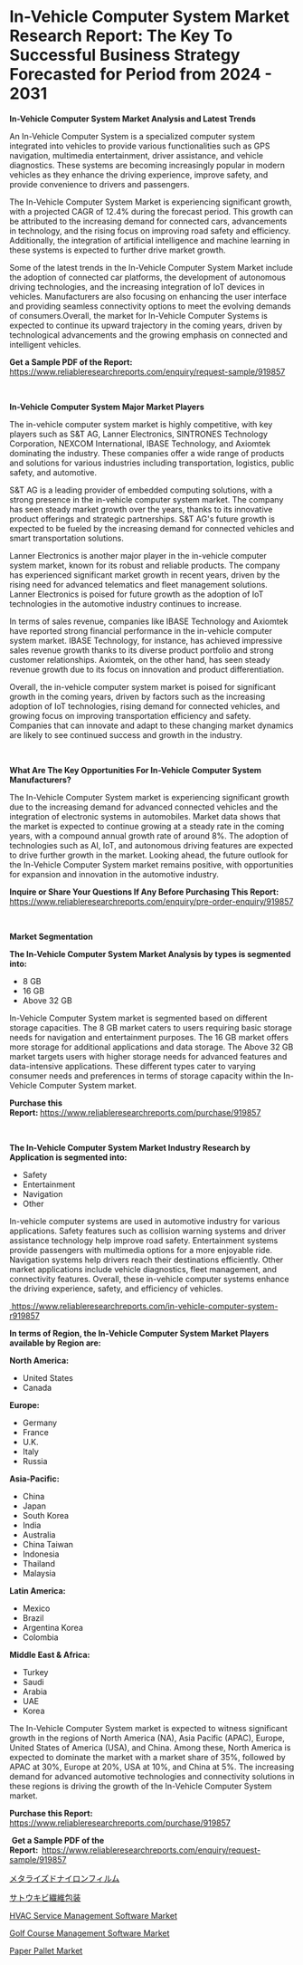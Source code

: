 <p><h1>In-Vehicle Computer System Market Research Report: The Key To Successful Business Strategy Forecasted for Period from 2024 - 2031</h1></p><p><strong>In-Vehicle Computer System Market Analysis and Latest Trends</strong></p>
<p><p>An In-Vehicle Computer System is a specialized computer system integrated into vehicles to provide various functionalities such as GPS navigation, multimedia entertainment, driver assistance, and vehicle diagnostics. These systems are becoming increasingly popular in modern vehicles as they enhance the driving experience, improve safety, and provide convenience to drivers and passengers.</p><p>The In-Vehicle Computer System Market is experiencing significant growth, with a projected CAGR of 12.4% during the forecast period. This growth can be attributed to the increasing demand for connected cars, advancements in technology, and the rising focus on improving road safety and efficiency. Additionally, the integration of artificial intelligence and machine learning in these systems is expected to further drive market growth.</p><p>Some of the latest trends in the In-Vehicle Computer System Market include the adoption of connected car platforms, the development of autonomous driving technologies, and the increasing integration of IoT devices in vehicles. Manufacturers are also focusing on enhancing the user interface and providing seamless connectivity options to meet the evolving demands of consumers.Overall, the market for In-Vehicle Computer Systems is expected to continue its upward trajectory in the coming years, driven by technological advancements and the growing emphasis on connected and intelligent vehicles.</p></p>
<p><strong>Get a Sample PDF of the Report:&nbsp;</strong> <a href="https://www.reliableresearchreports.com/enquiry/request-sample/919857">https://www.reliableresearchreports.com/enquiry/request-sample/919857</a></p>
<p>&nbsp;</p>
<p><strong>In-Vehicle Computer System Major Market Players</strong></p>
<p><p>The in-vehicle computer system market is highly competitive, with key players such as S&T AG, Lanner Electronics, SINTRONES Technology Corporation, NEXCOM International, IBASE Technology, and Axiomtek dominating the industry. These companies offer a wide range of products and solutions for various industries including transportation, logistics, public safety, and automotive.</p><p>S&T AG is a leading provider of embedded computing solutions, with a strong presence in the in-vehicle computer system market. The company has seen steady market growth over the years, thanks to its innovative product offerings and strategic partnerships. S&T AG's future growth is expected to be fueled by the increasing demand for connected vehicles and smart transportation solutions.</p><p>Lanner Electronics is another major player in the in-vehicle computer system market, known for its robust and reliable products. The company has experienced significant market growth in recent years, driven by the rising need for advanced telematics and fleet management solutions. Lanner Electronics is poised for future growth as the adoption of IoT technologies in the automotive industry continues to increase.</p><p>In terms of sales revenue, companies like IBASE Technology and Axiomtek have reported strong financial performance in the in-vehicle computer system market. IBASE Technology, for instance, has achieved impressive sales revenue growth thanks to its diverse product portfolio and strong customer relationships. Axiomtek, on the other hand, has seen steady revenue growth due to its focus on innovation and product differentiation.</p><p>Overall, the in-vehicle computer system market is poised for significant growth in the coming years, driven by factors such as the increasing adoption of IoT technologies, rising demand for connected vehicles, and growing focus on improving transportation efficiency and safety. Companies that can innovate and adapt to these changing market dynamics are likely to see continued success and growth in the industry.</p></p>
<p>&nbsp;</p>
<p><strong>What Are The Key Opportunities For In-Vehicle Computer System Manufacturers?</strong></p>
<p><p>The In-Vehicle Computer System market is experiencing significant growth due to the increasing demand for advanced connected vehicles and the integration of electronic systems in automobiles. Market data shows that the market is expected to continue growing at a steady rate in the coming years, with a compound annual growth rate of around 8%. The adoption of technologies such as AI, IoT, and autonomous driving features are expected to drive further growth in the market. Looking ahead, the future outlook for the In-Vehicle Computer System market remains positive, with opportunities for expansion and innovation in the automotive industry.</p></p>
<p><strong>Inquire or Share Your Questions If Any Before Purchasing This Report:</strong> <a href="https://www.reliableresearchreports.com/enquiry/pre-order-enquiry/919857">https://www.reliableresearchreports.com/enquiry/pre-order-enquiry/919857</a></p>
<p>&nbsp;</p>
<p><strong>Market Segmentation</strong></p>
<p><strong>The In-Vehicle Computer System Market Analysis by types is segmented into:</strong></p>
<p><ul><li>8 GB</li><li>16 GB</li><li>Above 32 GB</li></ul></p>
<p><p>In-Vehicle Computer System market is segmented based on different storage capacities. The 8 GB market caters to users requiring basic storage needs for navigation and entertainment purposes. The 16 GB market offers more storage for additional applications and data storage. The Above 32 GB market targets users with higher storage needs for advanced features and data-intensive applications. These different types cater to varying consumer needs and preferences in terms of storage capacity within the In-Vehicle Computer System market.</p></p>
<p><strong>Purchase this Report:&nbsp;</strong><a href="https://www.reliableresearchreports.com/purchase/919857">https://www.reliableresearchreports.com/purchase/919857</a></p>
<p>&nbsp;</p>
<p><strong>The In-Vehicle Computer System Market Industry Research by Application is segmented into:</strong></p>
<p><ul><li>Safety</li><li>Entertainment</li><li>Navigation</li><li>Other</li></ul></p>
<p><p>In-vehicle computer systems are used in automotive industry for various applications. Safety features such as collision warning systems and driver assistance technology help improve road safety. Entertainment systems provide passengers with multimedia options for a more enjoyable ride. Navigation systems help drivers reach their destinations efficiently. Other market applications include vehicle diagnostics, fleet management, and connectivity features. Overall, these in-vehicle computer systems enhance the driving experience, safety, and efficiency of vehicles.</p></p>
<p><a href="https://www.reliableresearchreports.com/in-vehicle-computer-system-r919857">&nbsp;https://www.reliableresearchreports.com/in-vehicle-computer-system-r919857</a></p>
<p><strong>In terms of Region, the In-Vehicle Computer System Market Players available by Region are:</strong></p>
<p>
    <p> <strong> North America: </strong>
        <ul>
            <li>United States</li>
            <li>Canada</li>
        </ul>
        </p> 
    <p> <strong> Europe: </strong>
        <ul>
            <li>Germany</li>
            <li>France</li>
            <li>U.K.</li>
            <li>Italy</li>
            <li>Russia</li>
        </ul>
        </p> 
    <p> <strong> Asia-Pacific: </strong>
        <ul>
            <li>China</li>
            <li>Japan</li>
            <li>South Korea</li>
            <li>India</li>
            <li>Australia</li>
            <li>China Taiwan</li>
            <li>Indonesia</li>
            <li>Thailand</li>
            <li>Malaysia</li>
        </ul>
        </p> 
    <p> <strong> Latin America: </strong>
        <ul>
            <li>Mexico</li>
            <li>Brazil</li>
            <li>Argentina Korea</li>
            <li>Colombia</li>
        </ul>
        </p> 
    <p> <strong> Middle East & Africa: </strong>
        <ul>
            <li>Turkey</li>
            <li>Saudi</li>
            <li>Arabia</li>
            <li>UAE</li>
            <li>Korea</li>
        </ul>
    </p>
    </p>
<p><p>The In-Vehicle Computer System market is expected to witness significant growth in the regions of North America (NA), Asia Pacific (APAC), Europe, United States of America (USA), and China. Among these, North America is expected to dominate the market with a market share of 35%, followed by APAC at 30%, Europe at 20%, USA at 10%, and China at 5%. The increasing demand for advanced automotive technologies and connectivity solutions in these regions is driving the growth of the In-Vehicle Computer System market.</p></p>
<p><strong>Purchase this Report: </strong><a href="https://www.reliableresearchreports.com/purchase/919857">https://www.reliableresearchreports.com/purchase/919857</a></p>
<p>&nbsp;<strong>Get a Sample PDF of the Report:&nbsp;&nbsp;</strong><a href="https://www.reliableresearchreports.com/enquiry/request-sample/919857">https://www.reliableresearchreports.com/enquiry/request-sample/919857</a></p>
<p><strong></strong></p>
<p><p><a href="https://github.com/decker5351/Market-Research-Report-List-1/blob/main/725614161217.md">メタライズドナイロンフィルム</a></p><p><a href="https://github.com/KaydenJohns1964/Market-Research-Report-List-1/blob/main/778448161216.md">サトウキビ繊維包装</a></p><p><a href="https://www.linkedin.com/pulse/hvac-service-management-software-market-exploring-share-trends-ec6ae">HVAC Service Management Software Market</a></p><p><a href="https://www.linkedin.com/pulse/golf-course-management-software-market-size-outlook-forecast-torse">Golf Course Management Software Market</a></p><p><a href="https://issuu.com/reportprime-2/docs/paper-pallet-market-size-2030.pptx">Paper Pallet Market</a></p></p>